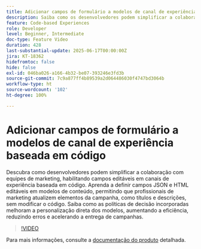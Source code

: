 ```yaml
---
title: Adicionar campos de formulário a modelos de canal de experiência baseada em código
description: Saiba como os desenvolvedores podem simplificar a colaboração com equipes de marketing, habilitando campos editáveis dentro de canais de experiência baseada em código.
feature: Code-based Experiences
role: Developer
level: Beginner, Intermediate
doc-type: Feature Video
duration: 428
last-substantial-update: 2025-06-17T00:00:00Z
jira: KT-18362
hidefromtoc: false
hide: false
exl-id: 046ba026-a166-4b32-be07-393246e3fd3b
source-git-commit: 7c9a877ff4b89539a2d064486030f4747bd3064b
workflow-type: ht
source-wordcount: '102'
ht-degree: 100%

---
```


# Adicionar campos de formulário a modelos de canal de experiência baseada em código

Descubra como desenvolvedores podem simplificar a colaboração com equipes de marketing, habilitando campos editáveis em canais de experiência baseada em código. Aprenda a definir campos JSON e HTML editáveis em modelos de conteúdo, permitindo que profissionais de marketing atualizem elementos da campanha, como títulos e descrições, sem modificar o código. Saiba como as políticas de decisão incorporadas melhoram a personalização direta dos modelos, aumentando a eficiência, reduzindo erros e acelerando a entrega de campanhas.

>[!VIDEO](https://video.tv.adobe.com/v/3463990/?learn=on&enablevpops)

Para mais informações, consulte a [documentação do produto](https://experienceleague.adobe.com/pt-br/docs/journey-optimizer/using/channels/code-based-experience/create-code-based-experiences/code-based-form-fields) detalhada.
